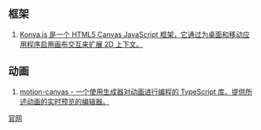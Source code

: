 ## 框架

1. [Konva.js 是一个 HTML5 Canvas JavaScript 框架，它通过为桌面和移动应用程序启用画布交互来扩展 2D 上下文。](https://github.com/konvajs/konva)

## 动画

1. [motion-canvas - 一个使用生成器对动画进行编程的 TypeScript 库、提供所述动画的实时预览的编辑器。](https://github.com/motion-canvas/motion-canvas)

[官网](https://motion-canvas.github.io/docs/)
